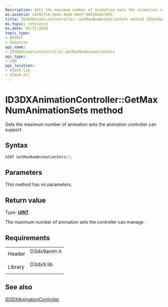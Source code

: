 ```yaml
---
Description: Gets the maximum number of animation sets the animation controller can support.
ms.assetid: c4102fc6-2e4e-4e4d-b0ef-989344eb3855
title: ID3DXAnimationController::GetMaxNumAnimationSets method (D3dx9anim.h)
ms.topic: reference
ms.date: 05/31/2018
topic_type: 
- APIRef
- kbSyntax
api_name: 
- ID3DXAnimationController.GetMaxNumAnimationSets
api_type: 
- COM
api_location: 
- d3dx9.lib
- d3dx9.dll
---
```


# ID3DXAnimationController::GetMaxNumAnimationSets method

Gets the maximum number of animation sets the animation controller can support.

## Syntax


```C++
UINT GetMaxNumAnimationSets();
```



## Parameters

This method has no parameters.

## Return value

Type: **[**UINT**](../winprog/windows-data-types.md)**

The maximum number of animation sets the controller can manage.

## Requirements



|                    |                                                                                        |
|--------------------|----------------------------------------------------------------------------------------|
| Header<br/>  | <dl> <dt>D3dx9anim.h</dt> </dl> |
| Library<br/> | <dl> <dt>D3dx9.lib</dt> </dl>   |



## See also

<dl> <dt>

[ID3DXAnimationController](id3dxanimationcontroller.md)
</dt> </dl>

 

 